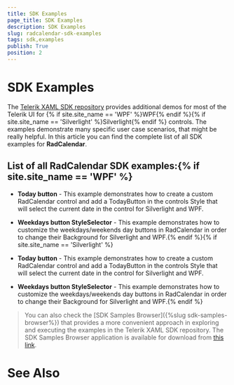 ```yaml
---
title: SDK Examples
page_title: SDK Examples
description: SDK Examples
slug: radcalendar-sdk-examples
tags: sdk,examples
publish: True
position: 2
---
```


# SDK Examples



The [Telerik XAML SDK repository](https://github.com/telerik/xaml-sdk/tree/master/) provides additional demos for most of the Telerik UI for {% if site.site_name == 'WPF' %}WPF{% endif %}{% if site.site_name == 'Silverlight' %}Silverlight{% endif %} controls. The examples demonstrate many specific user case scenarios, that might be really helpful. In this article you can find the complete list of all SDK examples for __RadCalendar__.

## List of all RadCalendar SDK examples:{% if site.site_name == 'WPF' %}

* __Today button__ - This example demonstrates how to create a custom RadCalendar control and add a TodayButton in the controls Style that will select the current date  in the control for Silverlight and WPF.

* __Weekdays button StyleSelector__ - 
This example demonstrates how to customize the weekdays/weekends day buttons in RadCalendar in order to change their Background for Silverlight and WPF.{% endif %}{% if site.site_name == 'Silverlight' %}

* __Today button__ - This example demonstrates how to create a custom RadCalendar control and add a TodayButton in the controls Style that will select the current date  in the control for Silverlight and WPF.

* __Weekdays button StyleSelector__ - 
This example demonstrates how to customize the weekdays/weekends day buttons in RadCalendar in order to change their Background for Silverlight and WPF.{% endif %}

>You can also check the [SDK Samples Browser]({%slug sdk-samples-browser%}) that provides a more convenient approach in exploring and executing the examples in the Telerik XAML SDK repository. The SDK Samples Browser application is available for download from [this link](http://demos.telerik.com/xaml-sdkbrowser/).

# See Also
